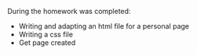 During the homework was completed:
- Writing and adapting an html file for a personal page
- Writing a css file
- Get page created